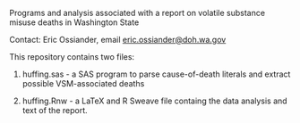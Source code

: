 Programs and analysis associated with a report on volatile substance misuse deaths in Washington State

Contact: Eric Ossiander, email eric.ossiander@doh.wa.gov

This repository contains two files:

1. huffing.sas - a SAS program to parse cause-of-death literals and extract possible VSM-associated deaths

2. huffing.Rnw - a LaTeX and R Sweave file containg the data analysis and text of the report.
